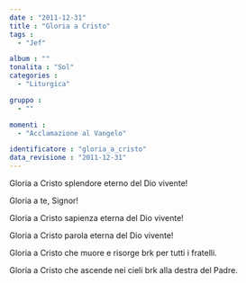 ```yaml
---
date : "2011-12-31"
title : "Gloria a Cristo"
tags : 
  - "Jef"

album : ""
tonalita : "Sol"
categories : 
  - "Liturgica"

gruppo : 
  - ""

momenti : 
  - "Acclamazione al Vangelo"

identificatore : "gloria_a_cristo"
data_revisione : "2011-12-31"
---
```

  
  
  
Gloria a Cristo splendore eterno del Dio vivente!  
  
  
  
Gloria a te, Signor!  
  
  
  
  
Gloria a Cristo sapienza eterna del Dio vivente!  
  
  
  
  
Gloria a Cristo parola eterna del Dio vivente!  
  
  
  
  
Gloria a Cristo che muore e risorge brk per tutti i fratelli.  
  
  
  
  
Gloria a Cristo che ascende nei cieli brk alla destra del Padre.  
  
  
  
  
